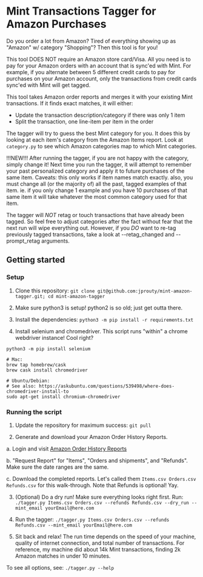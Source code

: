 # Mint Transactions Tagger for Amazon Purchases

Do you order a lot from Amazon? Tired of everything showing up as "Amazon"
w/ category "Shopping"? Then this tool is for you!

This tool DOES NOT require an Amazon store card/Visa. All you need is to pay for
your Amazon orders with an account that is sync'ed with Mint. For example, if
you alternate between 5 different credit cards to pay for purchases on your
Amazon account, only the transactions from credit cards sync'ed with Mint will
get tagged.

This tool takes Amazon order reports and merges it with your existing Mint
transactions. If it finds exact matches, it will either:

- Update the transaction description/category if there was only 1 item
- Split the transaction, one line-item per item in the order

The tagger will try to guess the best Mint category for you. It does this by
looking at each item's category from the Amazon Items report. Look at
`category.py` to see which Amazon categories map to which Mint categories.

!!!NEW!!! After running the tagger, if you are not happy with the category,
simply change it! Next time you run the tagger, it will attempt to remember
your past personalized category and apply it to future purchases of the same
item. Caveats: this only works if item names match exactly. also, you must
change all (or the majority of) all the past, tagged examples of that item.
ie. if you only change 1 example and you have 10 purchases of that same item
it will take whatever the most common category used for that item.

The tagger will _NOT_ retag or touch transactions that have already been
tagged. So feel free to adjust categories after the fact without fear that the
next run will wipe everything out. However, if you _DO_ want to re-tag
previously tagged transactions, take a look at --retag_changed and
--prompt_retag arguments.

## Getting started ##

### Setup ###

1. Clone this repository: `git clone git@github.com:jprouty/mint-amazon-tagger.git; cd mint-amazon-tagger`

2. Make sure python3 is setup! python2 is so old; just get outta there.

3. Install the dependencies: `python3 -m pip install -r requirements.txt`

4. Install selenium and chromedriver. This script runs "within" a chrome webdriver instance! Cool right?

```
python3 -m pip install selenium

# Mac:
brew tap homebrew/cask
brew cask install chromedriver

# Ubuntu/Debian:
# See also: https://askubuntu.com/questions/539498/where-does-chromedriver-install-to
sudo apt-get install chromium-chromedriver
```

### Running the script ###

1. Update the repository for maximum success: `git pull`

2. Generate and download your Amazon Order History Reports.

a. Login and visit [Amazon Order History
Reports](https://www.amazon.com/gp/b2b/reports)

b. "Request Report" for "Items", "Orders and shipments", and "Refunds". Make sure the
date ranges are the same.

c. Download the completed reports. Let's called them
`Items.csv Orders.csv Refunds.csv` for this walk-through. Note that
Refunds is optional! Yay.

3. (Optional) Do a dry run! Make sure everything looks right first. Run:
`./tagger.py Items.csv Orders.csv --refunds Refunds.csv --dry_run --mint_email yourEmail@here.com`

4. Run the tagger:
`./tagger.py Items.csv Orders.csv --refunds Refunds.csv --mint_email yourEmail@here.com`

5. Sit back and relax! The run time depends on the speed of your machine,
quality of internet connection, and total number of transactions. For
reference, my machine did about 14k Mint transactions, finding 2k Amazon
matches in under 10 minutes.

To see all options, see:
`./tagger.py --help`